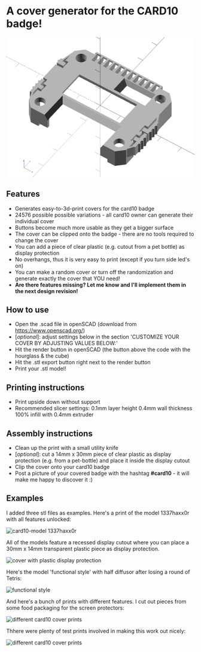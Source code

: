 # A cover generator for the CARD10 badge!
![different covers](/pics/card10_anim.gif) 
          
## Features
- Generates easy-to-3d-print covers for the card10 badge 
- 24576 possible possible variations - all card10 owner can generate their individual cover
- Buttons become much more usable as they get a bigger surface
- The cover can be clipped onto the badge - there are no tools required to change the cover
- You can add a piece of clear plastic (e.g. cutout from a pet bottle) as display protection 
- No overhangs, thus it is very easy to print (except if you turn side led's on)
- You can make a random cover or turn off the randomization and generate exactly the cover that YOU need!
- **Are there features missing? Let me know and I'll implement them in the next design revision!**
        
        
## How to use
- Open the .scad file in openSCAD (download from https://www.openscad.org/)
- [_optional_]: adjust settings below in the section 'CUSTOMIZE YOUR COVER BY ADJUSTING VALUES BELOW:'
- Hit the render button in openSCAD (the button above the code with the hourglass & the cube)
- Hit the .stl export button right next to the render button
- Print your .stl model!
        
        
## Printing instructions

- Print upside down without support
- Recommended slicer settings: 
            0.1mm layer height
            0.4mm wall thickness
            100% infill with 
            0.4mm extruder
  
  
## Assembly instructions

- Clean up the print with a small utility knife
- [_optional_]: cut a 14mm x 30mm piece of clear plastic as display protection (e.g. from a pet-bottle) and place it inside the display cutout  
- Clip the cover onto your card10 badge
- Post a picture of your covered badge with the hashtag **#card10** - it will make me happy to discover it :)

## Examples

I added three stl files as examples. Here's a print of the model 1337haxx0r with all features unlocked:

![card10-model 1337haxx0r](/pics/P1770622.JPG)

All of the models feature a recessed display cutout where you can place a 30mm x 14mm transparent plastic piece as display protection.

![cover with plastic display protection](/pics/P1770635.JPG)

Here's the model 'functional style' with half diffusor after losing a round of Tetris:

![functional style](/pics/P1770665.JPG)

And here's a bunch of prints with different features. I cut out pieces from some food packaging for the screen protectors:

![different card10 cover prints](/pics/P1770695.JPG)

Thhere were plenty of test prints involved in making this work out nicely: 

![different card10 cover prints](/pics/P1770698.JPG)
